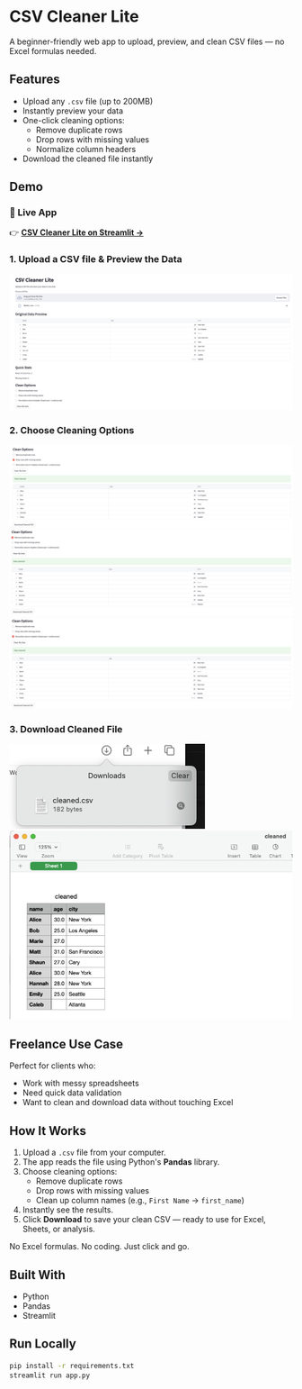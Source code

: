 # CSV Cleaner Lite

A beginner-friendly web app to upload, preview, and clean CSV files — no Excel formulas needed.

## Features
- Upload any `.csv` file (up to 200MB)
- Instantly preview your data
- One-click cleaning options:
  - Remove duplicate rows
  - Drop rows with missing values
  - Normalize column headers
- Download the cleaned file instantly

## Demo

### 🚀 Live App
👉 [**CSV Cleaner Lite on Streamlit →**](https://csv-cleaner-lite-4adhqmytxndra7fhsyyrew.streamlit.app)

### 1. Upload a CSV file & Preview the Data
![CSV Upload](screenshots/csv_upload.png)
### 2. Choose Cleaning Options
![Clean Options 1](screenshots/Options1.png)
![Clean Options 2](screenshots/Options2.png)
![Clean Options 3](screenshots/Options3.png)
### 3. Download Cleaned File
![Download Example 1](screenshots/Download1.png)
![Download Example 2](screenshots/Download2.png)

## Freelance Use Case

Perfect for clients who:
- Work with messy spreadsheets
- Need quick data validation
- Want to clean and download data without touching Excel

## How It Works

1. Upload a `.csv` file from your computer.
2. The app reads the file using Python's **Pandas** library.
3. Choose cleaning options:
   - Remove duplicate rows
   - Drop rows with missing values
   - Clean up column names (e.g., `First Name` → `first_name`)
4. Instantly see the results.
5. Click **Download** to save your clean CSV — ready to use for Excel, Sheets, or analysis.

No Excel formulas. No coding. Just click and go.

## Built With
- Python
- Pandas
- Streamlit

## Run Locally

```bash
pip install -r requirements.txt
streamlit run app.py
